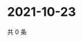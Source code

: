 # 2021-10-23

共 0 条

<!-- BEGIN WEIBO -->
<!-- 最后更新时间 Sat Oct 23 2021 07:11:19 GMT+0800 (China Standard Time) -->

<!-- END WEIBO -->
